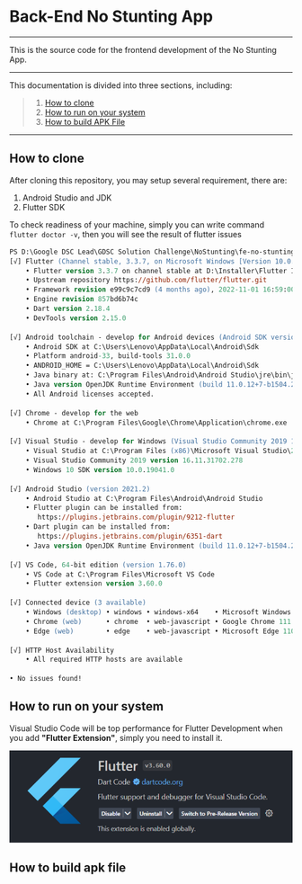 # Back-End No Stunting App

---

This is the source code for the frontend development of the No Stunting App.

---

This documentation is divided into three sections, including:

> 1. [How to clone](#how-to-clone)
> 2. [How to run on your system](#how-to-run-on-your-system)
> 3. [How to build APK File](#how-to-build-apk-file)

---

## How to clone

After cloning this repository, you may setup several requirement, there are:

1. Android Studio and JDK
2. Flutter SDK

To check readiness of your machine, simply you can write command `flutter doctor -v`, then you will see the result of flutter issues

```ps
PS D:\Google DSC Lead\GDSC Solution Challenge\NoStunting\fe-no-stunting> flutter doctor -v
[√] Flutter (Channel stable, 3.3.7, on Microsoft Windows [Version 10.0.19045.2251], locale en-US)
    • Flutter version 3.3.7 on channel stable at D:\Installer\Flutter Installer\flutter
    • Upstream repository https://github.com/flutter/flutter.git
    • Framework revision e99c9c7cd9 (4 months ago), 2022-11-01 16:59:00 -0700
    • Engine revision 857bd6b74c
    • Dart version 2.18.4
    • DevTools version 2.15.0

[√] Android toolchain - develop for Android devices (Android SDK version 31.0.0)
    • Android SDK at C:\Users\Lenovo\AppData\Local\Android\Sdk
    • Platform android-33, build-tools 31.0.0
    • ANDROID_HOME = C:\Users\Lenovo\AppData\Local\Android\Sdk
    • Java binary at: C:\Program Files\Android\Android Studio\jre\bin\java
    • Java version OpenJDK Runtime Environment (build 11.0.12+7-b1504.28-7817840)
    • All Android licenses accepted.

[√] Chrome - develop for the web
    • Chrome at C:\Program Files\Google\Chrome\Application\chrome.exe

[√] Visual Studio - develop for Windows (Visual Studio Community 2019 16.11.3)
    • Visual Studio at C:\Program Files (x86)\Microsoft Visual Studio\2019\Community
    • Visual Studio Community 2019 version 16.11.31702.278
    • Windows 10 SDK version 10.0.19041.0

[√] Android Studio (version 2021.2)
    • Android Studio at C:\Program Files\Android\Android Studio
    • Flutter plugin can be installed from:
       https://plugins.jetbrains.com/plugin/9212-flutter
    • Dart plugin can be installed from:
       https://plugins.jetbrains.com/plugin/6351-dart
    • Java version OpenJDK Runtime Environment (build 11.0.12+7-b1504.28-7817840)

[√] VS Code, 64-bit edition (version 1.76.0)
    • VS Code at C:\Program Files\Microsoft VS Code
    • Flutter extension version 3.60.0

[√] Connected device (3 available)
    • Windows (desktop) • windows • windows-x64    • Microsoft Windows [Version 10.0.19045.2251]
    • Chrome (web)      • chrome  • web-javascript • Google Chrome 111.0.5563.64
    • Edge (web)        • edge    • web-javascript • Microsoft Edge 110.0.1587.63

[√] HTTP Host Availability
    • All required HTTP hosts are available

• No issues found!
```

## How to run on your system

Visual Studio Code will be top performance for Flutter Development when you add **"Flutter Extension"**, simply you need to install it.

![image image](/readme/1.PNG)

## How to build apk file
